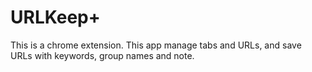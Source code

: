 
# URLKeep+

This is a chrome extension.  This app manage tabs and URLs, and save URLs with keywords, group names and note.

